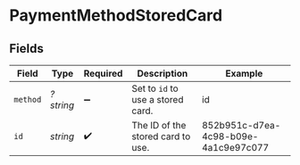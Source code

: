 # PaymentMethodStoredCard


## Fields

| Field                                | Type                                 | Required                             | Description                          | Example                              |
| ------------------------------------ | ------------------------------------ | ------------------------------------ | ------------------------------------ | ------------------------------------ |
| `method`                             | *?string*                            | :heavy_minus_sign:                   | Set to `id` to use a stored card.    | id                                   |
| `id`                                 | *string*                             | :heavy_check_mark:                   | The ID of the stored card to use.    | 852b951c-d7ea-4c98-b09e-4a1c9e97c077 |
